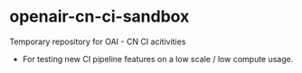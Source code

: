 # openair-cn-ci-sandbox
Temporary repository for OAI - CN CI acitivities

- For testing new CI pipeline features on a low scale / low compute usage.
